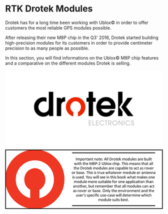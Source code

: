 # RTK Drotek Modules

Drotek has for a long time been working with Ublox© in order to offer customers the most reliable GPS modules possible.

After releasing their new M8P chip in the Q3' 2016, Drotek started building high-precision modules for its customers in order to provide centimeter precision to as many people as possible. 

In this section, you will find informations on the Ublox© M8P chip features and a comparative on the different modules Drotek is selling.


<p align="center">
  <img src="./images/drotek.jpg?raw=true" alt="Drotek Logo"/>
</p>


<p align="center">
  <img src="./images/warnm8p.png?raw=true" alt="Warn M8P Drotek"/>
</p>
